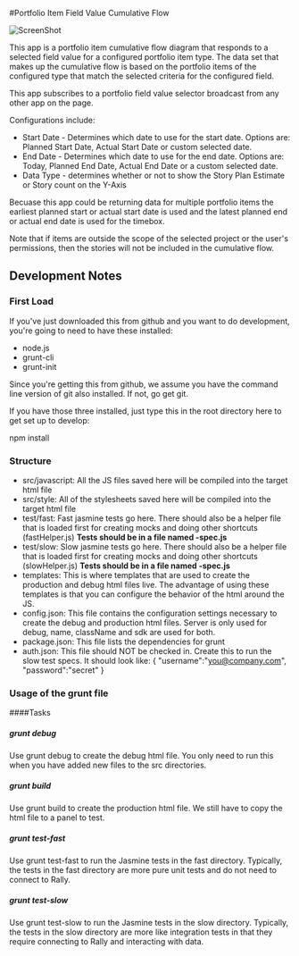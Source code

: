 #Portfolio Item Field Value Cumulative Flow

![ScreenShot](/images/cumulative-flow.png)

This app is a portfolio item cumulative flow diagram that responds to a selected field value for a configured portfolio item type.  The data set
that makes up the cumulative flow is based on the portfolio items of the configured type that match the selected criteria for the configured field.  

This app subscribes to a portfolio field value selector broadcast from any other app on the page.  

Configurations include:
*  Start Date - Determines which date to use for the start date.  Options are:  Planned Start Date, Actual Start Date or custom selected date.  
*  End Date - Determines which date to use for the end date.  Options are: Today, Planned End Date, Actual End Date or a custom selected date.
*  Data Type - determines whether or not to show the Story Plan Estimate or Story count on the Y-Axis

Becuase this app could be returning data for multiple portfolio items the earliest planned start or actual start date is used and the latest planned end or actual end
date is used for the timebox.  

Note that if items are outside the scope of the selected project or the user's permissions, then the stories will not be included in the cumulative flow.  


## Development Notes

### First Load

If you've just downloaded this from github and you want to do development, 
you're going to need to have these installed:

 * node.js
 * grunt-cli
 * grunt-init
 
Since you're getting this from github, we assume you have the command line
version of git also installed.  If not, go get git.

If you have those three installed, just type this in the root directory here
to get set up to develop:

  npm install

### Structure

  * src/javascript:  All the JS files saved here will be compiled into the 
  target html file
  * src/style: All of the stylesheets saved here will be compiled into the 
  target html file
  * test/fast: Fast jasmine tests go here.  There should also be a helper 
  file that is loaded first for creating mocks and doing other shortcuts
  (fastHelper.js) **Tests should be in a file named <something>-spec.js**
  * test/slow: Slow jasmine tests go here.  There should also be a helper
  file that is loaded first for creating mocks and doing other shortcuts 
  (slowHelper.js) **Tests should be in a file named <something>-spec.js**
  * templates: This is where templates that are used to create the production
  and debug html files live.  The advantage of using these templates is that
  you can configure the behavior of the html around the JS.
  * config.json: This file contains the configuration settings necessary to
  create the debug and production html files.  Server is only used for debug,
  name, className and sdk are used for both.
  * package.json: This file lists the dependencies for grunt
  * auth.json: This file should NOT be checked in.  Create this to run the
  slow test specs.  It should look like:
    {
        "username":"you@company.com",
        "password":"secret"
    }
  
### Usage of the grunt file
####Tasks
    
##### grunt debug

Use grunt debug to create the debug html file.  You only need to run this when you have added new files to
the src directories.

##### grunt build

Use grunt build to create the production html file.  We still have to copy the html file to a panel to test.

##### grunt test-fast

Use grunt test-fast to run the Jasmine tests in the fast directory.  Typically, the tests in the fast 
directory are more pure unit tests and do not need to connect to Rally.

##### grunt test-slow

Use grunt test-slow to run the Jasmine tests in the slow directory.  Typically, the tests in the slow
directory are more like integration tests in that they require connecting to Rally and interacting with
data.
